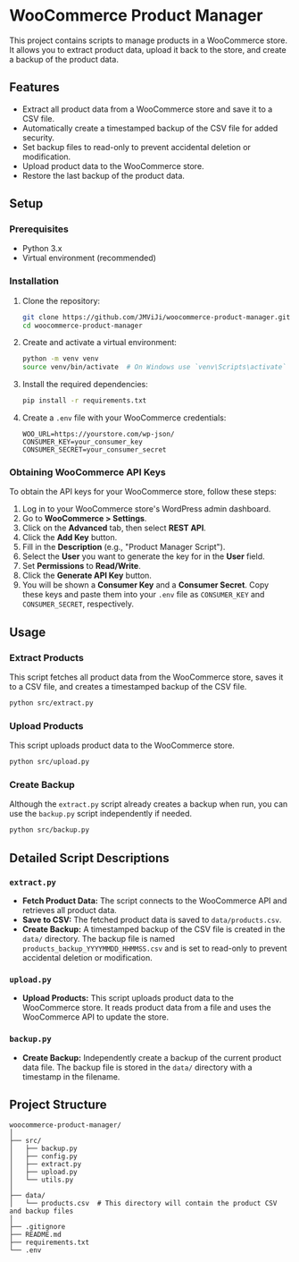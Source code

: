 # WooCommerce Product Manager

This project contains scripts to manage products in a WooCommerce store. It allows you to extract product data, upload it back to the store, and create a backup of the product data.

## Features

- Extract all product data from a WooCommerce store and save it to a CSV file.
- Automatically create a timestamped backup of the CSV file for added security.
- Set backup files to read-only to prevent accidental deletion or modification.
- Upload product data to the WooCommerce store.
- Restore the last backup of the product data.

## Setup

### Prerequisites

- Python 3.x
- Virtual environment (recommended)

### Installation

1. Clone the repository:
    ```bash
    git clone https://github.com/JMViJi/woocommerce-product-manager.git
    cd woocommerce-product-manager
    ```

2. Create and activate a virtual environment:
    ```bash
    python -m venv venv
    source venv/bin/activate  # On Windows use `venv\Scripts\activate`
    ```

3. Install the required dependencies:
    ```bash
    pip install -r requirements.txt
    ```

4. Create a `.env` file with your WooCommerce credentials:
    ```env
    WOO_URL=https://yourstore.com/wp-json/
    CONSUMER_KEY=your_consumer_key
    CONSUMER_SECRET=your_consumer_secret
    ```

### Obtaining WooCommerce API Keys

To obtain the API keys for your WooCommerce store, follow these steps:

1. Log in to your WooCommerce store's WordPress admin dashboard.
2. Go to **WooCommerce > Settings**.
3. Click on the **Advanced** tab, then select **REST API**.
4. Click the **Add Key** button.
5. Fill in the **Description** (e.g., "Product Manager Script").
6. Select the **User** you want to generate the key for in the **User** field.
7. Set **Permissions** to **Read/Write**.
8. Click the **Generate API Key** button.
9. You will be shown a **Consumer Key** and a **Consumer Secret**. Copy these keys and paste them into your `.env` file as `CONSUMER_KEY` and `CONSUMER_SECRET`, respectively.

## Usage

### Extract Products

This script fetches all product data from the WooCommerce store, saves it to a CSV file, and creates a timestamped backup of the CSV file.

```bash
python src/extract.py
```

### Upload Products

This script uploads product data to the WooCommerce store.

```bash
python src/upload.py
```

### Create Backup

Although the `extract.py` script already creates a backup when run, you can use the `backup.py` script independently if needed.

```bash
python src/backup.py
```

## Detailed Script Descriptions

### `extract.py`

- **Fetch Product Data:** The script connects to the WooCommerce API and retrieves all product data.
- **Save to CSV:** The fetched product data is saved to `data/products.csv`.
- **Create Backup:** A timestamped backup of the CSV file is created in the `data/` directory. The backup file is named `products_backup_YYYYMMDD_HHMMSS.csv` and is set to read-only to prevent accidental deletion or modification.

### `upload.py`

- **Upload Products:** This script uploads product data to the WooCommerce store. It reads product data from a file and uses the WooCommerce API to update the store.

### `backup.py`

- **Create Backup:** Independently create a backup of the current product data file. The backup file is stored in the `data/` directory with a timestamp in the filename.

## Project Structure

```
woocommerce-product-manager/
│
├── src/
│   ├── backup.py
│   ├── config.py
│   ├── extract.py
│   ├── upload.py
│   └── utils.py
│
├── data/
│   └── products.csv  # This directory will contain the product CSV and backup files
│
├── .gitignore
├── README.md
├── requirements.txt
└── .env
```